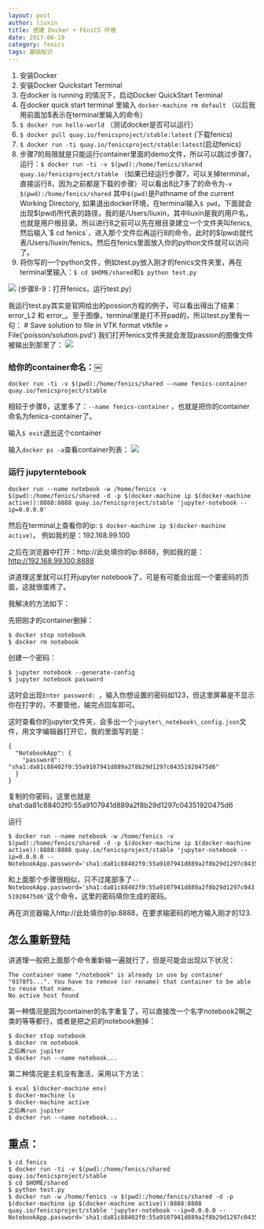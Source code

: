```yaml
---
layout: post
author: liuxin
title: 搭建 Docker + FEniCS 环境
date: 2017-06-19
category: fenics
tags: 基础知识
---
```


1. 安装Docker
2. 安装Docker Quickstart Terminal
3. 在docker is running 的情况下，启动Docker QuickStart Terminal
4. 在docker quick start terminal 里输入 `docker-machine rm default` （以后我用前面加$表示在terminal里输入的命令）
5. `$ docker run hello-world` （测试docker是否可以运行）
6. `$ docker pull quay.io/fenicsproject/stable:latest` (下载fenics)
7. `$ docker run -ti quay.io/fenicsproject/stable:latest`(启动fenics)
8. 步骤7的局限就是只能运行container里面的demo文件，所以可以跳过步骤7，运行：`$ docker run -ti -v $(pwd):/home/fenics/shared quay.io/fenicsproject/stable` （如果已经运行步骤7，可以关掉terminal，直接运行8，因为之前都是下载的步骤）可以看出8比7多了的命令为`-v $(pwd):/home/fenics/shared` 其中`$(pwd)`是Pathname of the current Working Directory, 如果退出docker环境，在terminal输入`$ pwd`，下面就会出现$(pwd)所代表的路径，我的是/Users/liuxin，其中liuxin是我的用户名，也就是用户根目录。所以进行8之前可以先在根目录建立一个文件夹叫fenics, 然后输入`$ cd fenics`，进入那个文件后再运行8的命令，此时的$(pwd)就代表/Users/liuxin/fenics。然后在fenics里面放入你的python文件就可以访问了。
9. 将你写的一个python文件，例如test.py放入刚才的fenics文件夹里，再在terminal里输入：`$ cd $HOME/shared`和`$ python test.py`

![][image-1]
(步骤8-9：打开fenics，运行test.py）

我运行test.py其实是官网给出的possion方程的例子，可以看出得出了结果：error\_L2 和 error\_。至于图像，terminal里是打不开pad的，所以test.py里有一句：
	# Save solution to file in VTK format
	vtkfile = File('poisson/solution.pvd')
我们打开fenics文件夹就会发现passion的图像文件被输出到那里了：
![][image-2]

### 给你的container命名：￼
	docker run -ti -v $(pwd):/home/fenics/shared --name fenics-container quay.io/fenicsproject/stable 

相较于步骤8，这里多了：`--name fenics-container` ，也就是把你的container命名为fenics-container了。

输入`$ exit`退出这个container

输入`docker ps -a`查看container列表：
![][image-3]

### 运行 jupyterntebook
	docker run --name notebook -w /home/fenics -v $(pwd):/home/fenics/shared -d -p $(docker-machine ip $(docker-machine active)):8888:8888 quay.io/fenicsproject/stable 'jupyter-notebook --ip=0.0.0.0'

然后在terminal上查看你的ip:
`$ docker-machine ip $(docker-machine active)`。
例如我的是：192.168.99.100

之后在浏览器中打开：http://此处填你的ip:8888，例如我的是：http://192.168.99.100:8888

讲道理这里就可以打开jupyter notebook了，可是有可能会出现一个要密码的页面，这就很蛋疼了。

我解决的方法如下：

先把刚才的container删掉：

	$ docker stop notebook
	$ docker rm notebook

创建一个密码：

	$ jupyter notebook --generate-config
	$ jupyter notebook password

这时会出现`Enter password: `，输入你想设置的密码如123，但这里屏幕是不显示你在打字的，不要管他，输完点回车即可。

这时查看你的jupyter文件夹，会多出一个`jupyter\_notebook\_config.json`文件，用文字编辑器打开它，我的里面写的是：

	{
	  "NotebookApp": {
	    "password": "sha1:da81c88402f0:55a9107941d889a2f8b29d1297c04351920475d6"
	  }
	}

复制的你密码，这里也就是sha1:da81c88402f0:55a9107941d889a2f8b29d1297c04351920475d6

运行

	$ docker run --name notebook -w /home/fenics -v $(pwd):/home/fenics/shared -d -p $(docker-machine ip $(docker-machine active)):8888:8888 quay.io/fenicsproject/stable 'jupyter-notebook --ip=0.0.0.0 --NotebookApp.password='sha1:da81c88402f0:55a9107941d889a2f8b29d1297c04351920475d6''

和上面那个步骤很相似，只不过尾部多了`--NotebookApp.password='sha1:da81c88402f0:55a9107941d889a2f8b29d1297c04351920475d6'`这个命令，这里的密码填你生成的密码。

再在浏览器输入http://此处填你的ip:8888，在要求输密码的地方输入刚才的123.

## 怎么重新登陆

讲道理一般把上面那个命令重新输一遍就行了，但是可能会出现以下状况：

	The container name "/notebook" is already in use by container "9378f5...". You have to remove (or rename) that container to be able to reuse that name.
	No active host found

第一种情况是因为container的名字重复了，可以直接改一个名字notebook2啊之类的等等都行，或者是把之前的notebook删掉：

	$ docker stop notebook
	$ docker rm notebook
	之后再run jupiter
	$ docker run --name notebook...

第二种情况是主机没有激活，采用以下方法：

	$ eval $(docker-machine env)
	$ docker-machine ls
	$ docker-machine active
	之后再run jupiter
	$ docker run --name notebook...

## 重点：
	$ cd fenics
	$ docker run -ti -v $(pwd):/home/fenics/shared quay.io/fenicsproject/stable
	$ cd $HOME/shared
	$ python test.py
	$ docker run -w /home/fenics -v $(pwd):/home/fenics/shared -d -p $(docker-machine ip $(docker-machine active)):8888:8888 quay.io/fenicsproject/stable 'jupyter-notebook --ip=0.0.0.0 --NotebookApp.password='sha1:da81c88402f0:55a9107941d889a2f8b29d1297c04351920475d6''

[image-1]:	http://wx3.sinaimg.cn/mw690/8db2c8cbgy1fhaqlhm8jpj20lf0jmjv1.jpg
[image-2]:	http://wx1.sinaimg.cn/mw690/8db2c8cbgy1fhaqlk9tfpj207502baa6.jpg
[image-3]:	http://wx2.sinaimg.cn/mw690/8db2c8cbgy1fhaqllmbr9j20xq04rabp.jpg